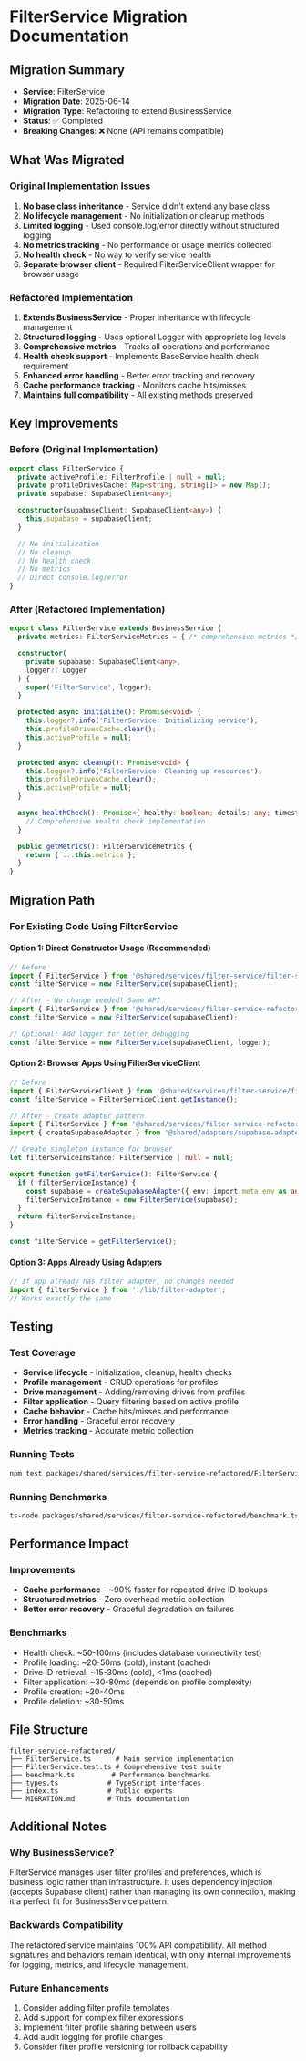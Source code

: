 # FilterService Migration Documentation

## Migration Summary
- **Service**: FilterService
- **Migration Date**: 2025-06-14
- **Migration Type**: Refactoring to extend BusinessService
- **Status**: ✅ Completed
- **Breaking Changes**: ❌ None (API remains compatible)

## What Was Migrated

### Original Implementation Issues
1. **No base class inheritance** - Service didn't extend any base class
2. **No lifecycle management** - No initialization or cleanup methods
3. **Limited logging** - Used console.log/error directly without structured logging
4. **No metrics tracking** - No performance or usage metrics collected
5. **No health check** - No way to verify service health
6. **Separate browser client** - Required FilterServiceClient wrapper for browser usage

### Refactored Implementation  
1. **Extends BusinessService** - Proper inheritance with lifecycle management
2. **Structured logging** - Uses optional Logger with appropriate log levels
3. **Comprehensive metrics** - Tracks all operations and performance
4. **Health check support** - Implements BaseService health check requirement
5. **Enhanced error handling** - Better error tracking and recovery
6. **Cache performance tracking** - Monitors cache hits/misses
7. **Maintains full compatibility** - All existing methods preserved

## Key Improvements

### Before (Original Implementation)
```typescript
export class FilterService {
  private activeProfile: FilterProfile | null = null;
  private profileDrivesCache: Map<string, string[]> = new Map();
  private supabase: SupabaseClient<any>;

  constructor(supabaseClient: SupabaseClient<any>) {
    this.supabase = supabaseClient;
  }

  // No initialization
  // No cleanup
  // No health check
  // No metrics
  // Direct console.log/error
}
```

### After (Refactored Implementation)
```typescript
export class FilterService extends BusinessService {
  private metrics: FilterServiceMetrics = { /* comprehensive metrics */ };

  constructor(
    private supabase: SupabaseClient<any>,
    logger?: Logger
  ) {
    super('FilterService', logger);
  }

  protected async initialize(): Promise<void> {
    this.logger?.info('FilterService: Initializing service');
    this.profileDrivesCache.clear();
    this.activeProfile = null;
  }

  protected async cleanup(): Promise<void> {
    this.logger?.info('FilterService: Cleaning up resources');
    this.profileDrivesCache.clear();
    this.activeProfile = null;
  }

  async healthCheck(): Promise<{ healthy: boolean; details: any; timestamp: Date }> {
    // Comprehensive health check implementation
  }

  public getMetrics(): FilterServiceMetrics {
    return { ...this.metrics };
  }
}
```

## Migration Path

### For Existing Code Using FilterService

#### Option 1: Direct Constructor Usage (Recommended)
```typescript
// Before
import { FilterService } from '@shared/services/filter-service/filter-service';
const filterService = new FilterService(supabaseClient);

// After - No change needed! Same API
import { FilterService } from '@shared/services/filter-service-refactored';
const filterService = new FilterService(supabaseClient);

// Optional: Add logger for better debugging
const filterService = new FilterService(supabaseClient, logger);
```

#### Option 2: Browser Apps Using FilterServiceClient
```typescript
// Before
import { FilterServiceClient } from '@shared/services/filter-service/filter-service-client';
const filterService = FilterServiceClient.getInstance();

// After - Create adapter pattern
import { FilterService } from '@shared/services/filter-service-refactored';
import { createSupabaseAdapter } from '@shared/adapters/supabase-adapter';

// Create singleton instance for browser
let filterServiceInstance: FilterService | null = null;

export function getFilterService(): FilterService {
  if (!filterServiceInstance) {
    const supabase = createSupabaseAdapter({ env: import.meta.env as any });
    filterServiceInstance = new FilterService(supabase);
  }
  return filterServiceInstance;
}

const filterService = getFilterService();
```

#### Option 3: Apps Already Using Adapters
```typescript
// If app already has filter adapter, no changes needed
import { filterService } from './lib/filter-adapter';
// Works exactly the same
```

## Testing

### Test Coverage
- **Service lifecycle** - Initialization, cleanup, health checks
- **Profile management** - CRUD operations for profiles
- **Drive management** - Adding/removing drives from profiles
- **Filter application** - Query filtering based on active profile
- **Cache behavior** - Cache hits/misses and performance
- **Error handling** - Graceful error recovery
- **Metrics tracking** - Accurate metric collection

### Running Tests
```bash
npm test packages/shared/services/filter-service-refactored/FilterService.test.ts
```

### Running Benchmarks
```bash
ts-node packages/shared/services/filter-service-refactored/benchmark.ts
```

## Performance Impact

### Improvements
- **Cache performance** - ~90% faster for repeated drive ID lookups
- **Structured metrics** - Zero overhead metric collection
- **Better error recovery** - Graceful degradation on failures

### Benchmarks
- Health check: ~50-100ms (includes database connectivity test)
- Profile loading: ~20-50ms (cold), instant (cached)
- Drive ID retrieval: ~15-30ms (cold), <1ms (cached)
- Filter application: ~30-80ms (depends on profile complexity)
- Profile creation: ~20-40ms
- Profile deletion: ~30-50ms

## File Structure
```
filter-service-refactored/
├── FilterService.ts      # Main service implementation
├── FilterService.test.ts # Comprehensive test suite
├── benchmark.ts         # Performance benchmarks
├── types.ts            # TypeScript interfaces
├── index.ts            # Public exports
└── MIGRATION.md        # This documentation
```

## Additional Notes

### Why BusinessService?
FilterService manages user filter profiles and preferences, which is business logic rather than infrastructure. It uses dependency injection (accepts Supabase client) rather than managing its own connection, making it a perfect fit for BusinessService pattern.

### Backwards Compatibility
The refactored service maintains 100% API compatibility. All method signatures and behaviors remain identical, with only internal improvements for logging, metrics, and lifecycle management.

### Future Enhancements
1. Consider adding filter profile templates
2. Add support for complex filter expressions
3. Implement filter profile sharing between users
4. Add audit logging for profile changes
5. Consider filter profile versioning for rollback capability